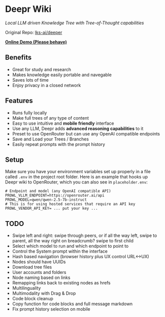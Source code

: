 # Deepr Wiki
*Local LLM driven Knowledge Tree with Tree-of-Thought capabilities*

Original Repo: [lks-ai/deeper](https://github.com/lks-ai/deeper)

**[Online Demo (Please behave)](http://deepr.wiki)**

## Benefits
- Great for study and research
- Makes knowledge easily portable and navegable
- Saves lots of time
- Enjoy privacy in a closed network

## Features
- Runs fully locally
- Make full trees of any type of content
- Easy to use intuitive and **mobile friendly** interface
- Use any LLM, Deepr adds **advanced reasoning capabilities** to it
- Preset to use OpenRouter but can use any OpenAI compatible endpoints
- Save and Load your Trees / Branches
- Easily repeat prompts with the prompt history

## Setup
Make sure you have your environment variables set up properly in a file called `.env` in the project root folder. Here is an example that hooks up Deepr wiki to OpenRouter, which you can also see in `placeholder.env`:
```.env
# Endpoint and model (any OpenAI compatible API)
PROWL_VLLM_ENDPOINT=https://openrouter.ai/api
PROWL_MODEL=qwen/qwen-2.5-7b-instruct
# This is for using hosted services that require an API key
PROWL_VENDOR_API_KEY= ... put your key ...
```

## TODO
- Swipe left and right: swipe through peers, or if all the way left, swipe to parent, all the way right on breadcrumb? swipe to first child
- Select which model to run and which endpoint to point to
- Control the System prompt within the interface
- Hash based navigation (browser history plus UX control URL<->UX)
- Nodes should have UUIDs
- Download tree files
- User accounts and folders
- Node naming based on links
- Remapping links back to existing nodes as hrefs
- Multilinguality
- Multimodality with Drag & Drop
- Code block cleanup
- Copy function for code blocks and full message markdown
- Fix prompt history selection on mobile